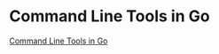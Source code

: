 # Command Line Tools in Go
[Command Line Tools in Go](https://aiwithcloud.com/2022/09/19/command_line_tools_in_go/)